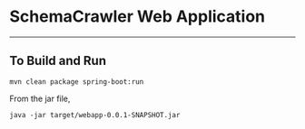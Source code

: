 # SchemaCrawler Web Application

-----

## To Build and Run

```
mvn clean package spring-boot:run
```

From the jar file,
```
java -jar target/webapp-0.0.1-SNAPSHOT.jar
```
